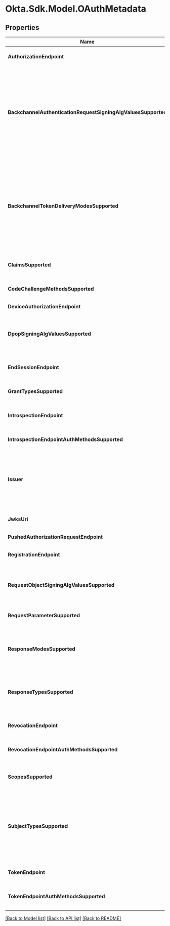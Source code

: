 # Okta.Sdk.Model.OAuthMetadata

## Properties

Name | Type | Description | Notes
------------ | ------------- | ------------- | -------------
**AuthorizationEndpoint** | **string** | URL of the authorization server&#39;s authorization endpoint. | [optional] 
**BackchannelAuthenticationRequestSigningAlgValuesSupported** | [**List&lt;SigningAlgorithm&gt;**](SigningAlgorithm.md) | &lt;div class&#x3D;\&quot;x-lifecycle-container\&quot;&gt;&lt;x-lifecycle class&#x3D;\&quot;lea\&quot;&gt;&lt;/x-lifecycle&gt; &lt;x-lifecycle class&#x3D;\&quot;oie\&quot;&gt;&lt;/x-lifecycle&gt;&lt;/div&gt;A list of signing algorithms that this authorization server supports for signed requests. | [optional] 
**BackchannelTokenDeliveryModesSupported** | [**List&lt;TokenDeliveryMode&gt;**](TokenDeliveryMode.md) | &lt;div class&#x3D;\&quot;x-lifecycle-container\&quot;&gt;&lt;x-lifecycle class&#x3D;\&quot;lea\&quot;&gt;&lt;/x-lifecycle&gt; &lt;x-lifecycle class&#x3D;\&quot;oie\&quot;&gt;&lt;/x-lifecycle&gt;&lt;/div&gt;The delivery modes that this authorization server supports for Client-Initiated Backchannel Authentication. | [optional] 
**ClaimsSupported** | **List&lt;string&gt;** | A list of the claims supported by this authorization server. | [optional] 
**CodeChallengeMethodsSupported** | [**List&lt;CodeChallengeMethod&gt;**](CodeChallengeMethod.md) | A list of PKCE code challenge methods supported by this authorization server. | [optional] 
**DeviceAuthorizationEndpoint** | **string** |  | [optional] 
**DpopSigningAlgValuesSupported** | **List&lt;string&gt;** | A list of signing algorithms supported by this authorization server for Demonstrating Proof-of-Possession (DPoP) JWTs. | [optional] 
**EndSessionEndpoint** | **string** | URL of the authorization server&#39;s logout endpoint. | [optional] 
**GrantTypesSupported** | [**List&lt;GrantType&gt;**](GrantType.md) | A list of the grant type values that this authorization server supports. | [optional] 
**IntrospectionEndpoint** | **string** | URL of the authorization server&#39;s introspection endpoint. | [optional] 
**IntrospectionEndpointAuthMethodsSupported** | [**List&lt;EndpointAuthMethod&gt;**](EndpointAuthMethod.md) | A list of client authentication methods supported by this introspection endpoint. | [optional] 
**Issuer** | **string** | The authorization server&#39;s issuer identifier. In the context of this document, this is your authorization server&#39;s base URL. This becomes the &#x60;iss&#x60; claim in an access token. | [optional] 
**JwksUri** | **string** | URL of the authorization server&#39;s JSON Web Key Set document. | [optional] 
**PushedAuthorizationRequestEndpoint** | **string** |  | [optional] 
**RegistrationEndpoint** | **string** | URL of the authorization server&#39;s JSON Web Key Set document. | [optional] 
**RequestObjectSigningAlgValuesSupported** | [**List&lt;SigningAlgorithm&gt;**](SigningAlgorithm.md) | A list of signing algorithms that this authorization server supports for signed requests. | [optional] 
**RequestParameterSupported** | **bool** | Indicates if Request Parameters are supported by this authorization server. | [optional] 
**ResponseModesSupported** | [**List&lt;ResponseMode&gt;**](ResponseMode.md) | A list of the &#x60;response_mode&#x60; values that this authorization server supports. More information here. | [optional] 
**ResponseTypesSupported** | [**List&lt;ResponseTypesSupported&gt;**](ResponseTypesSupported.md) | A list of the &#x60;response_type&#x60; values that this authorization server supports. Can be a combination of &#x60;code&#x60;, &#x60;token&#x60;, and &#x60;id_token&#x60;. | [optional] 
**RevocationEndpoint** | **string** | URL of the authorization server&#39;s revocation endpoint. | [optional] 
**RevocationEndpointAuthMethodsSupported** | [**List&lt;EndpointAuthMethod&gt;**](EndpointAuthMethod.md) | A list of client authentication methods supported by this revocation endpoint. | [optional] 
**ScopesSupported** | **List&lt;string&gt;** | A list of the scope values that this authorization server supports. | [optional] 
**SubjectTypesSupported** | [**List&lt;SubjectType&gt;**](SubjectType.md) | A list of the Subject Identifier types that this authorization server supports. Valid types include &#x60;pairwise&#x60; and &#x60;public&#x60;, but only &#x60;public&#x60; is currently supported. See the [Subject Identifier Types](https://openid.net/specs/openid-connect-core-1_0.html#SubjectIDTypes) section in the OpenID Connect specification. | [optional] 
**TokenEndpoint** | **string** | URL of the authorization server&#39;s token endpoint. | [optional] 
**TokenEndpointAuthMethodsSupported** | [**List&lt;EndpointAuthMethod&gt;**](EndpointAuthMethod.md) | A list of client authentication methods supported by this token endpoint. | [optional] 

[[Back to Model list]](../README.md#documentation-for-models) [[Back to API list]](../README.md#documentation-for-api-endpoints) [[Back to README]](../README.md)

